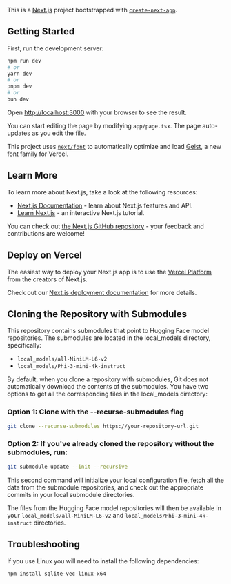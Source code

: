 This is a [Next.js](https://nextjs.org) project bootstrapped with [`create-next-app`](https://nextjs.org/docs/app/api-reference/cli/create-next-app).

## Getting Started

First, run the development server:

```bash
npm run dev
# or
yarn dev
# or
pnpm dev
# or
bun dev
```

Open [http://localhost:3000](http://localhost:3000) with your browser to see the result.

You can start editing the page by modifying `app/page.tsx`. The page auto-updates as you edit the file.

This project uses [`next/font`](https://nextjs.org/docs/app/building-your-application/optimizing/fonts) to automatically optimize and load [Geist](https://vercel.com/font), a new font family for Vercel.

## Learn More

To learn more about Next.js, take a look at the following resources:

-   [Next.js Documentation](https://nextjs.org/docs) - learn about Next.js features and API.
-   [Learn Next.js](https://nextjs.org/learn) - an interactive Next.js tutorial.

You can check out [the Next.js GitHub repository](https://github.com/vercel/next.js) - your feedback and contributions are welcome!

## Deploy on Vercel

The easiest way to deploy your Next.js app is to use the [Vercel Platform](https://vercel.com/new?utm_medium=default-template&filter=next.js&utm_source=create-next-app&utm_campaign=create-next-app-readme) from the creators of Next.js.

Check out our [Next.js deployment documentation](https://nextjs.org/docs/app/building-your-application/deploying) for more details.

## Cloning the Repository with Submodules

This repository contains submodules that point to Hugging Face model repositories. The submodules are located in the local_models directory, specifically:

-   `local_models/all-MiniLM-L6-v2`
-   `local_models/Phi-3-mini-4k-instruct`

By default, when you clone a repository with submodules, Git does not automatically download the contents of the submodules. You have two options to get all the corresponding files in the local_models directory:

### Option 1: Clone with the --recurse-submodules flag

```bash
git clone --recurse-submodules https://your-repository-url.git
```

### Option 2: If you've already cloned the repository without the submodules, run:

```bash
git submodule update --init --recursive
```

This second command will initialize your local configuration file, fetch all the data from the submodule repositories, and check out the appropriate commits in your local submodule directories.

The files from the Hugging Face model repositories will then be available in your `local_models/all-MiniLM-L6-v2` and `local_models/Phi-3-mini-4k-instruct` directories.

## Troubleshooting

If you use Linux you will need to install the following dependencies:

```bash
npm install sqlite-vec-linux-x64
```
